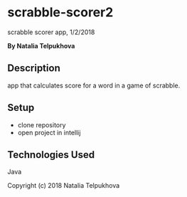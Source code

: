 # scrabble-scorer2

scrabble scorer app, 1/2/2018

**By Natalia Telpukhova**

## Description

app that calculates score for a word in a game of scrabble.

## Setup

* clone repository
* open project in intellij

## Technologies Used

Java

Copyright (c) 2018 Natalia Telpukhova
